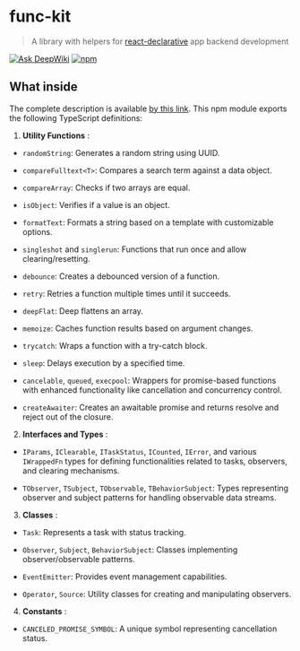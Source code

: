 # func-kit

> A library with helpers for [react-declarative](https://github.com/react-declarative/react-declarative) app backend development

[![Ask DeepWiki](https://deepwiki.com/badge.svg)](https://deepwiki.com/tripolskypetr/functools-kit)
[![npm](https://img.shields.io/npm/v/functools-kit.svg?style=flat-square)](https://npmjs.org/package/functools-kit)

## What inside

The complete description is available [by this link](https://github.com/react-declarative/react-declarative/blob/master/docs/code/UTILS.md). This npm module exports the following TypeScript definitions:
 
1. **Utility Functions** : 

  - `randomString`: Generates a random string using UUID.
 
  - `compareFulltext<T>`: Compares a search term against a data object.
 
  - `compareArray`: Checks if two arrays are equal.
 
  - `isObject`: Verifies if a value is an object.
 
  - `formatText`: Formats a string based on a template with customizable options.
 
  - `singleshot` and `singlerun`: Functions that run once and allow clearing/resetting.
 
  - `debounce`: Creates a debounced version of a function.
 
  - `retry`: Retries a function multiple times until it succeeds.
 
  - `deepFlat`: Deep flattens an array.
 
  - `memoize`: Caches function results based on argument changes.
 
  - `trycatch`: Wraps a function with a try-catch block.
 
  - `sleep`: Delays execution by a specified time.
 
  - `cancelable`, `queued`, `execpool`: Wrappers for promise-based functions with enhanced functionality like cancellation and concurrency control.
 
  - `createAwaiter`: Creates an awaitable promise and returns resolve and reject out of the closure.
 
2. **Interfaces and Types** : 

  - `IParams`, `IClearable`, `ITaskStatus`, `ICounted`, `IError`, and various `IWrappedFn` types for defining functionalities related to tasks, observers, and clearing mechanisms.
 
  - `TObserver`, `TSubject`, `TObservable`, `TBehaviorSubject`: Types representing observer and subject patterns for handling observable data streams.
 
3. **Classes** : 

  - `Task`: Represents a task with status tracking.
 
  - `Observer`, `Subject`, `BehaviorSubject`: Classes implementing observer/observable patterns.
 
  - `EventEmitter`: Provides event management capabilities.
 
  - `Operator`, `Source`: Utility classes for creating and manipulating observers.
 
4. **Constants** : 

  - `CANCELED_PROMISE_SYMBOL`: A unique symbol representing cancellation status.
